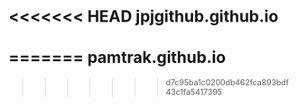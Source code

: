 <<<<<<< HEAD
jpjgithub.github.io
===================
=======
pamtrak.github.io
=================
>>>>>>> d7c95ba1c0200db462fca893bdf43c1fa5417395
